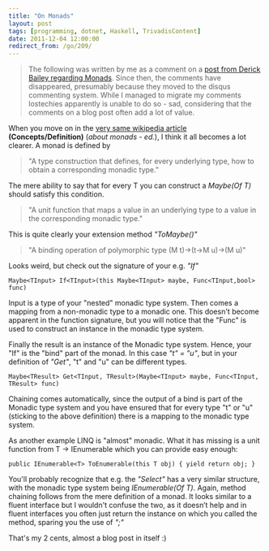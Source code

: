 ```yaml
---
title: "On Monads"
layout: post
tags: [programming, dotnet, Haskell, TrivadisContent]
date: 2011-12-04 12:00:00
redirect_from: /go/209/
---
```


> The following was written by me as a comment on a [post from Derick Bailey regarding Monads][1]. Since then,
> the comments have disappeared, presumably because they moved to the disqus commenting system. While I managed to migrate my comments
> lostechies apparently is unable to do so - sad, considering that the comments on a blog post often add a lot of value.

When you move on in the [very same wikipedia article][2] __(Concepts/Definition)__ (_about monads - ed._), I think it all becomes a lot clearer. A monad is defined by
 
> "A type construction that defines, for every underlying type, how to obtain a corresponding monadic type."

The mere ability to say that for every T you can construct a _Maybe(Of T)_ should satisfy this condition.

> "A unit function that maps a value in an underlying type to a value in the corresponding monadic type."

This is quite clearly your extension method _"ToMaybe()"_
> "A binding operation of polymorphic type (M t)->(t->M u)->(M u)"

Looks weird, but check out the signature of your e.g. _"If"_ 

    Maybe<TInput> If<TInput>(this Maybe<TInput> maybe, Func<TInput,bool> func)

Input is a type of your "nested" monadic type system. Then comes a mapping from a non-monadic type to a monadic one. This doesn't become apparent in the function signature, but you will notice that the "Func" is used to construct an instance in the monadic type system. 

Finally the result is an instance of the Monadic type system. Hence, your "If" is the "bind" part of the monad. In this case _"t" = "u"_, but in your definition of _"Get"_, "t" and "u" can be different types.

`Maybe<TResult> Get<TInput, TResult>(Maybe<TInput> maybe, Func<TInput, TResult> func)`

Chaining comes automatically, since the output of a bind is part of the Monadic type system and you have ensured that for every type "t" or "u" (sticking to the above definition) there is a mapping to the monadic type system.

As another example LINQ is "almost" monadic. What it has missing is a unit function from T -> IEnumerable which you can provide easy enough:

    public IEnumerable<T> ToEnumerable(this T obj) { yield return obj; }
    
You'll probably recognize that e.g. the _"Select"_ has a very similar structure, with the monadic type system being _IEnumerable(Of T)_. Again, method chaining follows from the mere definition of a monad. It looks similar to a fluent interface but I wouldn't confuse the two, as it doesn’t help and in fluent interfaces you often just return the instance on which you called the method, sparing you the use of _";"_

That's my 2 cents, almost a blog post in itself :)

  [1]: http://lostechies.com/derickbailey/2010/09/30/monads-in-c-which-part-is-the-monad/
  [2]: http://en.wikipedia.org/wiki/Monad_(functional_programming)